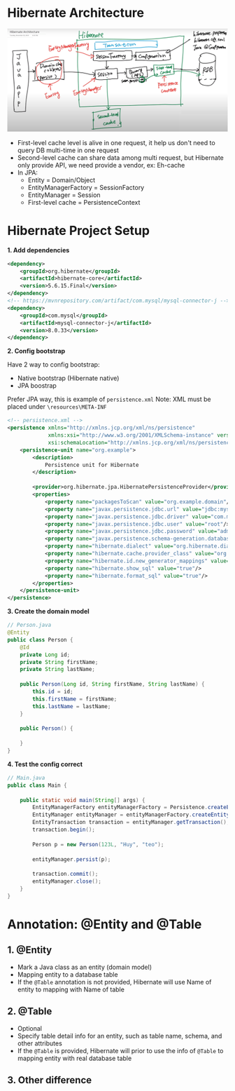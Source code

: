 # Hibernate Architecture

![Hibernate Architecture](image/Hibernate-Architecture.PNG)

-   First-level cache level is alive in one request, it help us don't need to query DB multi-time in one request
-   Second-level cache can share data among multi request, but Hibernate only provide API, we need provide a vendor, ex: Eh-cache
-   In JPA:
    -   Entity = Domain/Object
    -   EntityManagerFactory = SessionFactory
    -   EntityManager = Session
    -   First-level cache = PersistenceContext

# Hibernate Project Setup

**1. Add dependencies**

```xml
<dependency>
    <groupId>org.hibernate</groupId>
    <artifactId>hibernate-core</artifactId>
    <version>5.6.15.Final</version>
</dependency>
<!-- https://mvnrepository.com/artifact/com.mysql/mysql-connector-j -->
<dependency>
    <groupId>com.mysql</groupId>
    <artifactId>mysql-connector-j</artifactId>
    <version>8.0.33</version>
</dependency>
```

**2. Config bootstrap**

Have 2 way to config bootstrap:

-   Native bootstrap (Hibernate native)
-   JPA boostrap

Prefer JPA way, this is example of `persistence.xml`
Note: XML must be placed under `\resources\META-INF`

```xml
<!-- persistence.xml -->
<persistence xmlns="http://xmlns.jcp.org/xml/ns/persistence"
             xmlns:xsi="http://www.w3.org/2001/XMLSchema-instance" version="2.2"
             xsi:schemaLocation="http://xmlns.jcp.org/xml/ns/persistence http://xmlns.jcp.org/xml/ns/persistence/persistence_2_2.xsd">
    <persistence-unit name="org.example">
        <description>
            Persistence unit for Hibernate
        </description>

        <provider>org.hibernate.jpa.HibernatePersistenceProvider</provider>
        <properties>
            <property name="packagesToScan" value="org.example.domain"/>
            <property name="javax.persistence.jdbc.url" value="jdbc:mysql://localhost:3306/hibernatedemo1?useSSL=false"/>
            <property name="javax.persistence.jdbc.driver" value="com.mysql.cj.jdbc.Driver"/>
            <property name="javax.persistence.jdbc.user" value="root"/>
            <property name="javax.persistence.jdbc.password" value="admin"/>
            <property name="javax.persistence.schema-generation.database.action" value="drop-and-create"/>
            <property name="hibernate.dialect" value="org.hibernate.dialect.MySQL5Dialect"/>
            <property name="hibernate.cache.provider_class" value="org.hibernate.cache.internal.NoCachingRegionFactory"/>
            <property name="hibernate.id.new_generator_mappings" value="false"/>
            <property name="hibernate.show_sql" value="true"/>
            <property name="hibernate.format_sql" value="true"/>
        </properties>
    </persistence-unit>
</persistence>
```

**3. Create the domain model**

```java
// Person.java
@Entity
public class Person {
    @Id
    private Long id;
    private String firstName;
    private String lastName;

    public Person(Long id, String firstName, String lastName) {
        this.id = id;
        this.firstName = firstName;
        this.lastName = lastName;
    }

    public Person() {

    }
}
```

**4. Test the config correct**

```java
// Main.java
public class Main {

    public static void main(String[] args) {
        EntityManagerFactory entityManagerFactory = Persistence.createEntityManagerFactory("org.example");
        EntityManager entityManager = entityManagerFactory.createEntityManager();
        EntityTransaction transaction = entityManager.getTransaction();
        transaction.begin();

        Person p = new Person(123L, "Huy", "teo");

        entityManager.persist(p);

        transaction.commit();
        entityManager.close();
    }
}
```

# Annotation: @Entity and @Table

## 1. @Entity

-   Mark a Java class as an entity (domain model)
-   Mapping entity to a database table
-   If the `@Table` annotation is not provided, Hibernate will use Name of entity to mapping with Name of table

## 2. @Table

-   Optional
-   Specify table detail info for an entity, such as table name, schema, and other attributes
-   If the `@Table` is provided, Hibernate will prior to use the info of `@Table` to mapping entity with real database table

## 3. Other difference
